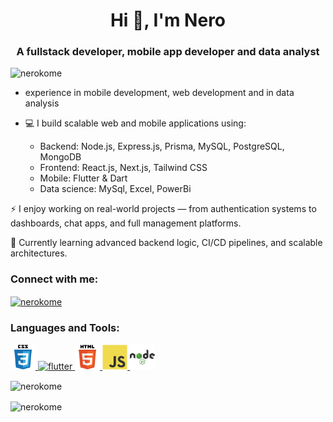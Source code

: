 ## 
<h1 align="center">Hi 👋, I'm Nero</h1>
<h3 align="center">A fullstack developer, mobile app developer and data analyst </h3>

<p align="left"> <img src="https://komarev.com/ghpvc/?username=nerokome&label=Profile%20views&color=0e75b6&style=flat" alt="nerokome" /> </p>



-  experience in mobile development, web development and in data analysis


- 💻 I build scalable web and mobile applications using:
   - Backend: Node.js, Express.js, Prisma, MySQL, PostgreSQL, MongoDB
   - Frontend: React.js, Next.js, Tailwind CSS
   - Mobile: Flutter & Dart
   - Data science: MySql, Excel, PowerBi

⚡ I enjoy working on real-world projects — from authentication systems to dashboards, chat apps, and full management platforms.

🌱 Currently learning advanced backend logic, CI/CD pipelines, and scalable architectures.
<h3 align="left">Connect with me:</h3>
<p align="left">
<a href="https://twitter.com/nerokome" target="blank"><img align="center" src="https://raw.githubusercontent.com/rahuldkjain/github-profile-readme-generator/master/src/images/icons/Social/twitter.svg" alt="nerokome" height="30" width="40" /></a>
</p>

<h3 align="left">Languages and Tools:</h3>
<p align="left"> <a href="https://www.w3schools.com/css/" target="_blank" rel="noreferrer"> <img src="https://raw.githubusercontent.com/devicons/devicon/master/icons/css3/css3-original-wordmark.svg" alt="css3" width="40" height="40"/> </a> <a href="https://flutter.dev" target="_blank" rel="noreferrer"> <img src="https://www.vectorlogo.zone/logos/flutterio/flutterio-icon.svg" alt="flutter" width="40" height="40"/> </a> <a href="https://www.w3.org/html/" target="_blank" rel="noreferrer"> <img src="https://raw.githubusercontent.com/devicons/devicon/master/icons/html5/html5-original-wordmark.svg" alt="html5" width="40" height="40"/> </a> <a href="https://developer.mozilla.org/en-US/docs/Web/JavaScript" target="_blank" rel="noreferrer"> <img src="https://raw.githubusercontent.com/devicons/devicon/master/icons/javascript/javascript-original.svg" alt="javascript" width="40" height="40"/> </a> <a href="https://nodejs.org" target="_blank" rel="noreferrer"> <img src="https://raw.githubusercontent.com/devicons/devicon/master/icons/nodejs/nodejs-original-wordmark.svg" alt="nodejs" width="40" height="40"/> </a> </p>

<p><img align="center" src="https://github-readme-stats.vercel.app/api/top-langs?username=nerokome&show_icons=true&locale=en&layout=compact" alt="nerokome" /></p>

<p><img align="center" src="https://github-readme-streak-stats.herokuapp.com/?user=nerokome&" alt="nerokome" /></p>

<!--
**nerokome/Nerokome** is a ✨ _special_ ✨ repository because its `README.md` (this file) appears on your GitHub profile.

Here are some ideas to get you started:

- 🔭 I’m currently working on ...
- 🌱 I’m currently learning ...
- 👯 I’m looking to collaborate on ...
- 🤔 I’m looking for help with ...
- 💬 Ask me about ...
- 📫 How to reach me: ...
- 😄 Pronouns: ...
- ⚡ Fun fact: ...
-->
